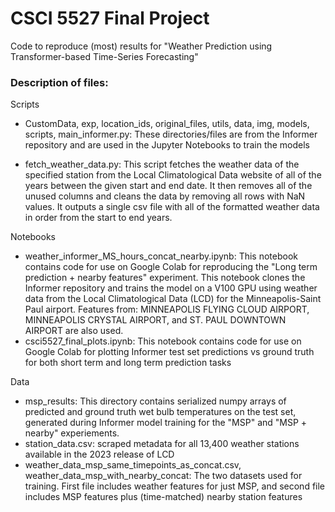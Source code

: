 # CSCI 5527 Final Project

Code to reproduce (most) results for "Weather Prediction using Transformer-based Time-Series Forecasting"

### Description of files:

Scripts

- CustomData, exp, location_ids, original_files, utils, data, img, models, scripts, main_informer.py: These directories/files are from the Informer repository and are used in the Jupyter Notebooks to train the models

- fetch_weather_data.py: This script fetches the weather data of the specified station from the  Local Climatological Data website of all of the years between the given start and end date. It then removes all of the unused columns and cleans the data by removing all rows with NaN values. It outputs a single csv file with all of the formatted weather data in order from the start to end years.

Notebooks
- weather_informer_MS_hours_concat_nearby.ipynb: This notebook contains code for use on Google Colab for reproducing the "Long term prediction + nearby features" experiment. This notebook clones the Informer repository and trains the model on a V100 GPU using weather data from the Local Climatological Data (LCD) for the Minneapolis-Saint Paul airport.
Features from: MINNEAPOLIS FLYING CLOUD AIRPORT, MINNEAPOLIS CRYSTAL AIRPORT, and ST. PAUL DOWNTOWN AIRPORT are also used.
- csci5527_final_plots.ipynb: This notebook contains code for use on Google Colab for plotting Informer test set predictions vs ground truth for both short term and long term prediction tasks

Data

- msp_results: This directory contains serialized numpy arrays of predicted and ground truth wet bulb temperatures on the test set, generated during Informer model training for the "MSP" and "MSP + nearby" experiements.
- station_data.csv: scraped metadata for all 13,400 weather stations available in the 2023 release of LCD
- weather_data_msp_same_timepoints_as_concat.csv, weather_data_msp_with_nearby_concat: The two datasets used for training. First file includes weather features for just MSP, and second file includes MSP features plus (time-matched) nearby station features